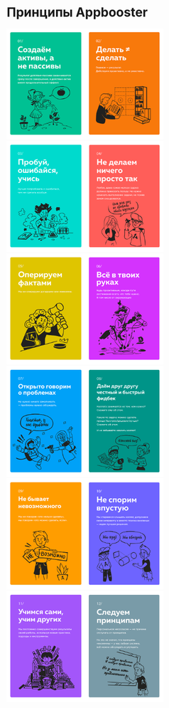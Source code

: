 # Принципы Appbooster
<img src="./img/1.png" height="250"><img src="./img/2.png" height="250"><img src="./img/3.png" height="250"><img src="./img/4.png" height="250"><img src="./img/5.png" height="250"><img src="./img/6.png" height="250"><img src="./img/7.png" height="250"><img src="./img/8.png" height="250"><img src="./img/9.png" height="250"><img src="./img/10.png" height="250"><img src="./img/11.png" height="250"><img src="./img/12.png" height="250">
